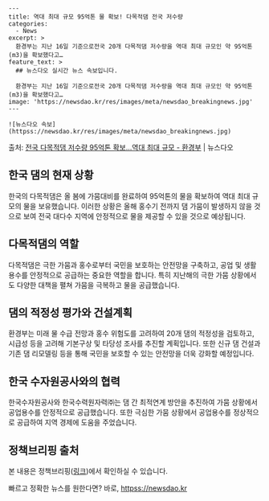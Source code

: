     ---
    title: 역대 최대 규모 95억톤 물 확보! 다목적댐 전국 저수량
    categories:
      - News
    excerpt: >
      환경부는 지난 16일 기준으로전국 20개 다목적댐 저수량을 역대 최대 규모인 약 95억톤(m3)을 확보했다고…
    feature_text: >
      ## 뉴스다오 실시간 뉴스 속보입니다.
    
      환경부는 지난 16일 기준으로전국 20개 다목적댐 저수량을 역대 최대 규모인 약 95억톤(m3)을 확보했다고…
    image: 'https://newsdao.kr/res/images/meta/newsdao_breakingnews.jpg'
    ---
    
    ![뉴스다오 속보](httpss://newsdao.kr/res/images/meta/newsdao_breakingnews.jpg)

<p>출처: <a href="httpss://newsdao.kr/3016" rel="dofollow">전국 다목적댐 저수량 95억톤 확보…역대 최대 규모  - 환경부</a> | 뉴스다오</p>

<h2 data-ke-size="size26">한국 댐의 현재 상황</h2>
<p data-ke-size="size16">한국의 다목적댐은 올 봄에 가뭄대비를 완료하여 95억톤의 물을 확보하여 역대 최대 규모의 물을 보유했습니다. 이러한 상황은 올해 홍수기 전까지 댐 가뭄이 발생하지 않을 것으로 보여 전국 대다수 지역에 안정적으로 물을 제공할 수 있을 것으로 예상됩니다.</p>

<h2 data-ke-size="size26">다목적댐의 역할</h2>
<p data-ke-size="size16">다목적댐은 극한 가뭄과 홍수로부터 국민을 보호하는 안전망을 구축하고, 공업 및 생활용수를 안정적으로 공급하는 중요한 역할을 합니다. 특히 지난해의 극한 가뭄 상황에서도 다양한 대책을 펼쳐 가뭄을 극복하고 물을 공급했습니다.</p>

<h2 data-ke-size="size26">댐의 적정성 평가와 건설계획</h2>
<p data-ke-size="size16">환경부는 미래 물 수급 전망과 홍수 위험도를 고려하여 20개 댐의 적정성을 검토하고, 시급성 등을 고려해 기본구상 및 타당성 조사를 추진할 계획입니다. 또한 신규 댐 건설과 기존 댐 리모델링 등을 통해 국민을 보호할 수 있는 안전망을 더욱 강화할 예정입니다.</p>

<h2 data-ke-size="size26">한국 수자원공사와의 협력</h2>
<p data-ke-size="size16">한국수자원공사와 한국수력원자력㈜는 댐 간 최적연계 방안을 추진하여 가뭄 상황에서 공업용수를 안정적으로 공급했습니다. 또한 극심한 가뭄 상황에서 공업용수를 정상적으로 공급하여 지역 경제에 도움을 주었습니다.</p>

<h2 data-ke-size="size26">정책브리핑 출처</h2>
<p data-ke-size="size16">본 내용은 정책브리핑(<a href="httpss://newsdao.kr/3016">링크</a>)에서 확인하실 수 있습니다.</p> 

빠르고 정확한 뉴스를 원한다면? 바로, <a href="httpss://newsdao.kr" rel="dofollow">httpss://newsdao.kr</a>


    